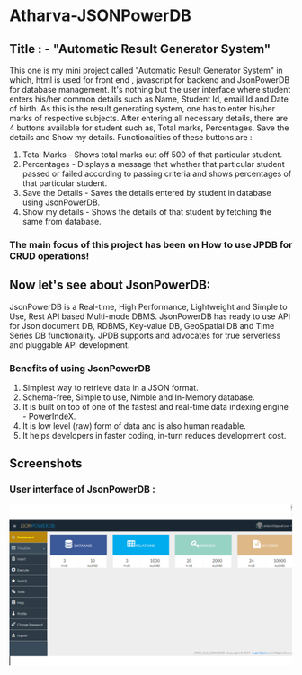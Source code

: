 # Atharva-JSONPowerDB
## Title : - "Automatic Result Generator System"
This one is my mini project called "Automatic Result Generator System" in which, html is used for front end , javascript for backend and JsonPowerDB for database management.
It's nothing but the user interface where student enters his/her common details such as Name, Student Id, email Id and Date of birth. As this is the result generating system, one has to enter his/her marks of respective subjects. After entering all necessary details, there are 4 buttons available for student such as, Total marks, Percentages, Save the details and Show my details. 
Functionalities of these buttons are : 
1. Total Marks - Shows total marks out off 500 of that particular student.   
2. Percentages - Displays a message that whether that particular student passed or failed according to passing criteria and shows percentages of that particular student.
3. Save the Details - Saves the details entered by student in database using JsonPowerDB.
4. Show my details - Shows the details of that student by fetching the same from database.
### The main focus of this project has been on How to use JPDB for CRUD operations!

## Now let's see about JsonPowerDB:
JsonPowerDB is a Real-time, High Performance, Lightweight and Simple to Use, Rest API based Multi-mode DBMS. JsonPowerDB has ready to use API for Json document DB, RDBMS, Key-value DB, GeoSpatial DB and Time Series DB functionality. JPDB supports and advocates for true serverless and pluggable API development.
### Benefits of using JsonPowerDB
1. Simplest way to retrieve data in a JSON format.
2. Schema-free, Simple to use, Nimble and In-Memory database.
3. It is built on top of one of the fastest and real-time data indexing engine - PowerIndeX.
4. It is low level (raw) form of data and is also human readable.
5. It helps developers in faster coding, in-turn reduces development cost.

## Screenshots
### User interface of JsonPowerDB :
![JPDB frontend](https://github.com/atharva2121/Atharva-JSONPowerDB/blob/main/jsonpowerdb.png)

